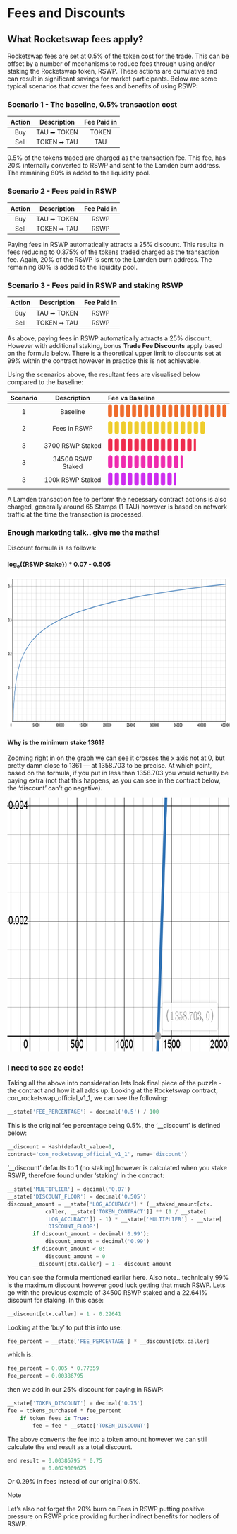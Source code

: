 # Fees and Discounts

## What Rocketswap fees apply?

Rocketswap fees are set at 0.5% of the token cost for the trade.  This can be offset by a number of mechanisms to reduce fees through using and/or staking the Rocketswap token, RSWP. These actions are cumulative and can result in significant savings for market participants. Below are some typical scenarios that cover the fees and benefits of using RSWP:

### Scenario 1 - The baseline, 0.5% transaction cost

|Action|Description|Fee Paid in|
|:---:|:---:|:---:|
|Buy|TAU ➡ TOKEN| TOKEN|
|Sell|TOKEN ➡ TAU| TAU|

0.5% of the tokens traded are charged as the transaction fee. This fee, has 20% internally converted to RSWP and sent to the Lamden burn address.  The remaining 80% is added to the liquidity pool.  

### Scenario 2 - Fees paid in RSWP

|Action|Description|Fee Paid in|
|:---:|:---:|:---:|
|Buy|TAU ➡ TOKEN| RSWP|
|Sell|TOKEN ➡ TAU| RSWP|

Paying fees in RSWP automatically attracts a 25% discount.  This results in fees reducing to 0.375% of the tokens traded charged as the transaction fee.  Again, 20% of the RSWP is sent to the Lamden burn address. The remaining 80% is added to the liquidity pool.  

### Scenario 3 - Fees paid in RSWP and staking RSWP

|Action|Description|Fee Paid in|
|:---:|:---:|:---:|
|Buy|TAU ➡ TOKEN| RSWP|
|Sell|TOKEN ➡ TAU| RSWP|

As above, paying fees in RSWP automatically attracts a 25% discount.  However with additional staking, bonus **Trade Fee Discounts** apply based on the formula below.  There is a theoretical upper limit to discounts set at 99% within the contract however in practice this is not achievable.

Using the scenarios above, the resultant fees are visualised below compared to the baseline:

|Scenario|Description|Fee vs Baseline|
|:---:|:---:|:---|
|1|Baseline|<img src="./static/Fees_Scenario1.png" height=30 width=295></img> |
|2|Fees in RSWP|<img src="./static/Fees_Scenario2.png" height=30 width=220></img> |
|3|3700 RSWP Staked|<img src="./static/Fees_Scenario3.png" height=30 width=200></img> |
|3|34500 RSWP Staked|<img src="./static/Fees_Scenario4.png" height=30 width=170></img> |
|3|100k RSWP Staked|<img src="./static/Fees_Scenario5.png" height=30 width=155></img> |

A Lamden transaction fee to perform the necessary contract actions is also charged, generally around 65 Stamps (1 TAU) however is based on network traffic at the time the transaction is processed.

### Enough marketing talk.. give me the maths!

Discount formula is as follows:  
#### log<sub>e</sub>({RSWP Stake}) * 0.07 - 0.505
<img src="./static/Fees_RSWPfeeformula.png" height=341 width=857></img>

#### Why is the minimum stake 1361?
Zooming right in on the graph we can see it crosses the x axis not at 0, but pretty damn close to 1361 — at 1358.703 to be precise. At which point, based on the formula, if you put in less than 1358.703 you would actually be paying extra (not that this happens, as you can see in the contract below, the ‘discount’ can’t go negative).

<img src="./static/Fees_graphzoom.png" height=574 width=762></img>
### I need to see ze code!
Taking all the above into consideration lets look final piece of the puzzle - the contract and how it all adds up. Looking at the Rocketswap contract, con_rocketswap_official_v1_1, we can see the following:  
```python
__state['FEE_PERCENTAGE'] = decimal('0.5') / 100
```

This is the original fee percentage being 0.5%, the ‘__discount’ is defined below:  
```python
__discount = Hash(default_value=1, 
contract='con_rocketswap_official_v1_1', name='discount')
```

‘__discount’ defaults to 1 (no staking) however is calculated when you stake RSWP, therefore found under ‘staking’ in the contract:  
```python
__state['MULTIPLIER'] = decimal('0.07')  
__state['DISCOUNT_FLOOR'] = decimal('0.505')  
discount_amount = __state['LOG_ACCURACY'] * (__staked_amount[ctx.  
            caller, __state['TOKEN_CONTRACT']] ** (1 / __state[  
            'LOG_ACCURACY']) - 1) * __state['MULTIPLIER'] - __state[  
            'DISCOUNT_FLOOR']  
        if discount_amount > decimal('0.99'):  
            discount_amount = decimal('0.99')  
        if discount_amount < 0:  
            discount_amount = 0  
        __discount[ctx.caller] = 1 - discount_amount
```
        
You can see the formula mentioned earlier here. Also note.. technically 99% is the maximum discount however good luck getting that much RSWP. Lets go with the previous example of 34500 RSWP staked and a 22.641% discount for staking. In this case:  
```python
__discount[ctx.caller] = 1 - 0.22641
```

Looking at the ‘buy’ to put this into use:  
```python
fee_percent = __state['FEE_PERCENTAGE'] * __discount[ctx.caller]
```

which is:  
```python
fee_percent = 0.005 * 0.77359  
fee_percent = 0.00386795
```

then we add in our 25% discount for paying in RSWP:  
```python
__state['TOKEN_DISCOUNT'] = decimal('0.75')  
fee = tokens_purchased * fee_percent  
    if token_fees is True:  
        fee = fee * __state['TOKEN_DISCOUNT']
```
        
The above converts the fee into a token amount however we can still calculate the end result as a total discount.
```python
end result = 0.00386795 * 0.75  
           = 0.0029009625
```
           
Or 0.29% in fees instead of our original 0.5%.  
> [!Note]
> Let’s also not forget the 20% burn on Fees in RSWP putting positive pressure on RSWP price providing further indirect benefits for hodlers of RSWP.
